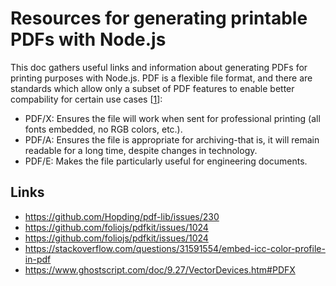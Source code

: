 # Resources for generating printable PDFs with Node.js


This doc gathers useful links and information about generating PDFs for printing purposes with Node.js. 
PDF is a flexible file format, and there are standards which allow only a subset of PDF features to 
enable better compability for certain use cases [[1][1]]:

* PDF/X: Ensures the file will work when sent for professional printing (all fonts embedded, no RGB colors, etc.).
* PDF/A: Ensures the file is appropriate for archiving-that is, it will remain readable for a long time, despite changes in technology.
* PDF/E: Makes the file particularly useful for engineering documents.


## Links

* https://github.com/Hopding/pdf-lib/issues/230
* https://github.com/foliojs/pdfkit/issues/1024
* https://github.com/foliojs/pdfkit/issues/1024
* https://stackoverflow.com/questions/31591554/embed-icc-color-profile-in-pdf
* https://www.ghostscript.com/doc/9.27/VectorDevices.htm#PDFX


[1]: https://www.peachpit.com/articles/article.aspx?p=1765610&seqNum=11
